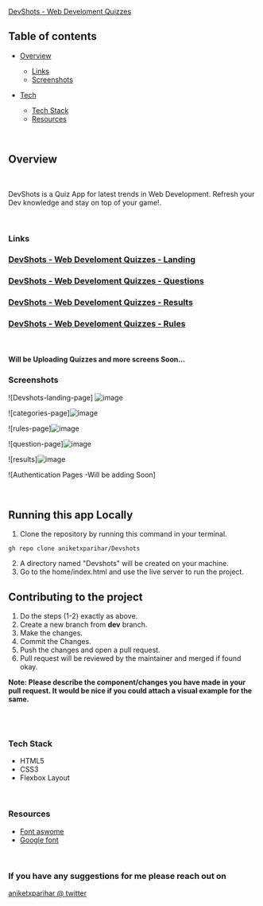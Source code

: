 [DevShots - Web Develoment Quizzes ](https://devshots.netlify.app/)

## **Table of contents**

- [Overview](#overview)

  - [Links](#links)
  - [Screenshots](#screenshots)

- [Tech]()
  - [Tech Stack](#tech-stack)
  - [Resources](#resources)


<br />

## **Overview**
<br />

DevShots is a Quiz App for latest trends in Web Development. Refresh your Dev knowledge and stay on top of your game!.

<br />

### **Links**
### [DevShots - Web Develoment Quizzes - Landing](https://devshots.netlify.app/)
### [DevShots - Web Develoment Quizzes - Questions](https://devshots.netlify.app/questions/questions.html)
### [DevShots - Web Develoment Quizzes - Results](https://devshots.netlify.app/results/results.html)
### [DevShots - Web Develoment Quizzes - Rules](https://devshots.netlify.app/rules/rules.html)
<br />

#### Will be Uploading Quizzes and more screens Soon...

### **Screenshots**

![Devshots-landing-page]
![image](https://user-images.githubusercontent.com/44872604/155023145-4975408b-64f2-43fa-a714-6fbf79f021aa.png)


![categories-page]![image](https://user-images.githubusercontent.com/44872604/155023265-fc3e7d45-ef4d-4e4d-a874-4c3b7ac46625.png)

![rules-page]![image](https://user-images.githubusercontent.com/44872604/155023317-cfbf5527-9c8a-48fe-ab8a-3ce7367edfb3.png)

![question-page]![image](https://user-images.githubusercontent.com/44872604/155023357-b35b6ef2-2920-4bb7-b66a-cfaf809f8102.png)

![results]![image](https://user-images.githubusercontent.com/44872604/155023454-31bec400-05db-4881-b3e8-393d28d922e7.png)

![Authentication Pages -Will be adding Soon]


<br />

## **Running this app Locally**

1. Clone the repository by running this command in your terminal.

```
gh repo clone aniketxparihar/Devshots

```
2. A directory named "Devshots" will be created on your machine.
3. Go to the home/index.html and use the live server to run the project.

## **Contributing to the project**

1. Do the steps (1-2) exactly as above.
2. Create a new branch from **dev** branch.
3. Make the changes.
4. Commit the Changes.
5. Push the changes and open a pull request.
6. Pull request will be reviewed by the maintainer and merged if found okay.

**Note: Please describe the component/changes you have made in your pull request. It would be nice if you could attach a visual example for the same.**

<br /> 


<br />

### **Tech Stack**

- HTML5
- CSS3
- Flexbox Layout

<br />

### **Resources**

- [Font aswome](https://fontawesome.com/)
- [Google font](https://fonts.google.com/)

<br />

### If you have any suggestions for me please reach out on 
[aniketxparihar @ twitter](https://twitter.com/aniketxparihar)
